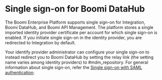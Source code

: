 # Single sign-on for Boomi DataHub

<head>
  <meta name="guidename" content="DataHub"/>
  <meta name="context" content="GUID-4ec62e5c-c71e-4380-9afb-78bf49a32878"/>
</head>

The Boomi Enterprise Platform supports single sign-on for Integration, Boomi DataHub, and Boomi API Management. The platform stores a single imported identity provider certificate per account for which single sign-on is enabled. If you initiate single sign-on in the identity provider, you are redirected to Integration by default. 

Your identify provider administrator can configure your single sign-on to instead redirect you to Boomi DataHub by setting the relay link (the setting name varies among identity providers) to #mdm_repository. For general information about single sign-on, refer the [ Single sign-on with SAML authentication](/docs/Atomsphere/Platform/c-atm-Single_sign-on_with_SAML_authentication_71c031d5-5912-4255-bb8e-61a129afabc1.md).